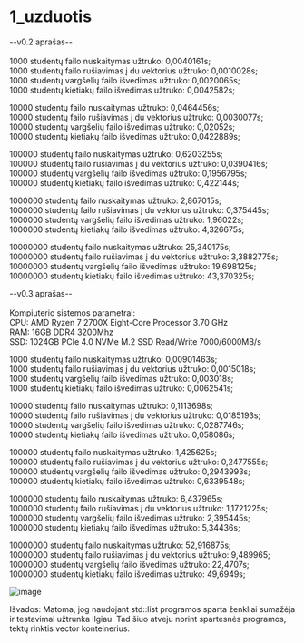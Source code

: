 # 1_uzduotis

--v0.2 aprašas--<br/>
<br/>
1000 studentų failo nuskaitymas užtruko: 0,0040161s;<br/>
1000 studentų failo rušiavimas į du vektorius užtruko: 0,0010028s;<br/>
1000 studentų vargšelių failo išvedimas užtruko: 0,0020065s;<br/>
1000 studentų kietiakų failo išvedimas užtruko: 0,0042582s;<br/>

10000 studentų failo nuskaitymas užtruko: 0,0464456s;<br/>
10000 studentų failo rušiavimas į du vektorius užtruko: 0,0030077s;<br/>
10000 studentų vargšelių failo išvedimas užtruko: 0,02052s;<br/>
10000 studentų kietiakų failo išvedimas užtruko: 0,0422889s;<br/>

100000 studentų failo nuskaitymas užtruko: 0,6203255s;<br/>
100000 studentų failo rušiavimas į du vektorius užtruko: 0,0390416s;<br/>
100000 studentų vargšelių failo išvedimas užtruko: 0,1956795s;<br/>
100000 studentų kietiakų failo išvedimas užtruko: 0,422144s;<br/>

1000000 studentų failo nuskaitymas užtruko: 2,867015s;<br/>
1000000 studentų failo rušiavimas į du vektorius užtruko: 0,375445s;<br/>
1000000 studentų vargšelių failo išvedimas užtruko: 1,96022s;<br/>
1000000 studentų kietiakų failo išvedimas užtruko: 4,326675s;<br/>

10000000 studentų failo nuskaitymas užtruko: 25,340175s;<br/>
10000000 studentų failo rušiavimas į du vektorius užtruko: 3,3882775s;<br/>
10000000 studentų vargšelių failo išvedimas užtruko: 19,698125s;<br/>
10000000 studentų kietiakų failo išvedimas užtruko: 43,370325s;<br/>

--v0.3 aprašas--<br/>
<br/>
Kompiuterio sistemos parametrai:<br/>
CPU: AMD Ryzen 7 2700X Eight-Core Processor 3.70 GHz<br/>
RAM: 16GB DDR4 3200Mhz<br/>
SSD: 1024GB PCIe 4.0 NVMe M.2 SSD Read/Write 7000/6000MB/s<br/>

1000 studentų failo nuskaitymas užtruko: 0,00901463s;<br/>
1000 studentų failo rušiavimas į du vektorius užtruko: 0,0015018s;<br/>
1000 studentų vargšelių failo išvedimas užtruko: 0,003018s;<br/>
1000 studentų kietiakų failo išvedimas užtruko: 0,0062541s;<br/>

10000 studentų failo nuskaitymas užtruko: 0,1113698s;<br/>
10000 studentų failo rušiavimas į du vektorius užtruko: 0,0185193s;<br/>
10000 studentų vargšelių failo išvedimas užtruko: 0,0287746s;<br/>
10000 studentų kietiakų failo išvedimas užtruko: 0,058086s;<br/>

100000 studentų failo nuskaitymas užtruko: 1,425625s;<br/>
100000 studentų failo rušiavimas į du vektorius užtruko: 0,2477555s;<br/>
100000 studentų vargšelių failo išvedimas užtruko: 0,2943993s;<br/>
100000 studentų kietiakų failo išvedimas užtruko: 0,6339548s;<br/>

1000000 studentų failo nuskaitymas užtruko: 6,437965s;<br/>
1000000 studentų failo rušiavimas į du vektorius užtruko: 1,1721225s;<br/>
1000000 studentų vargšelių failo išvedimas užtruko: 2,395445s;<br/>
1000000 studentų kietiakų failo išvedimas užtruko: 5,34436s;<br/>

10000000 studentų failo nuskaitymas užtruko: 52,916875s;<br/>
10000000 studentų failo rušiavimas į du vektorius užtruko: 9,489965;<br/>
10000000 studentų vargšelių failo išvedimas užtruko: 22,4707s;<br/>
10000000 studentų kietiakų failo išvedimas užtruko: 49,6949s;<br/>

![image](https://github.com/vbagonas/1_uzduotis/assets/76889117/9e38d194-d476-479c-acd3-29ea3820e5cb)<br/>

Išvados: Matoma, jog naudojant std::list<Studentai> programos sparta ženkliai sumažėja ir testavimai užtrunka ilgiau. Tad šiuo atveju norint spartesnės programos, tektų rinktis vector konteinerius.
